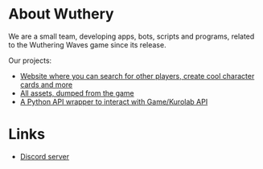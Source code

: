 # About Wuthery

We are a small team, developing apps, bots, scripts and programs, related to the Wuthering Waves game since its release.

Our projects:
- [Website where you can search for other players, create cool character cards and more](https://wuthery.com)
- [All assets, dumped from the game](https://files.wuthery.com)
- [A Python API wrapper to interact with Game/Kurolab API](https://github.com/wuthery/kuro.py)

# Links
- [Discord server](https://discord.gg/rKrbqz5utj)

